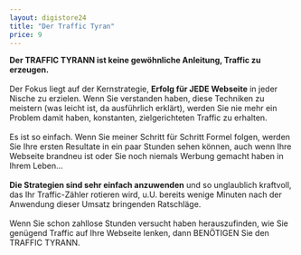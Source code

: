```yaml
---
layout: digistore24
title: "Der Traffic Tyran"
price: 9
---
```

<p><strong>Der TRAFFIC TYRANN ist keine gew&#xF6;hnliche Anleitung, Traffic zu erzeugen.</strong> <br><br>Der Fokus liegt auf der Kernstrategie, <strong>Erfolg f&#xFC;r JEDE Webseite</strong> in jeder Nische zu erzielen. Wenn Sie verstanden haben, diese Techniken zu meistern (was leicht ist, da ausf&#xFC;hrlich erkl&#xE4;rt), werden Sie nie mehr ein Problem damit haben, konstanten, zielgerichteten Traffic zu erhalten.<br><br>Es ist so einfach. Wenn Sie meiner Schritt f&#xFC;r Schritt Formel folgen, werden Sie Ihre ersten Resultate in ein paar Stunden sehen k&#xF6;nnen, auch wenn Ihre Webseite brandneu ist oder Sie noch niemals Werbung gemacht haben in Ihrem Leben... <br><br><strong>Die Strategien sind sehr einfach anzuwenden</strong> und so unglaublich kraftvoll, das Ihr Traffic-Z&#xE4;hler rotieren wird, u.U. bereits wenige Minuten nach der Anwendung dieser Umsatz bringenden Ratschl&#xE4;ge. <br><br>Wenn Sie schon zahllose Stunden versucht haben herauszufinden, wie Sie gen&#xFC;gend Traffic auf Ihre Webseite lenken, dann BEN&#xD6;TIGEN Sie den TRAFFIC TYRANN.</p>